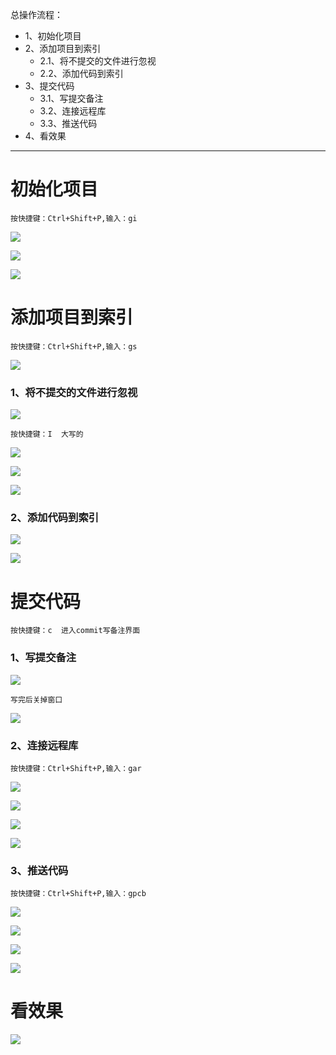 总操作流程：
- 1、初始化项目
- 2、添加项目到索引
    - 2.1、将不提交的文件进行忽视
    - 2.2、添加代码到索引
- 3、提交代码
    - 3.1、写提交备注
    - 3.2、连接远程库
    - 3.3、推送代码
- 4、看效果

***

# 初始化项目

`按快捷键：Ctrl+Shift+P,输入：gi`

![](image/3-1.png)

![](image/3-2.png)

![](image/3-3.png)

# 添加项目到索引

`按快捷键：Ctrl+Shift+P,输入：gs`

![](image/3-4.png)

### 1、将不提交的文件进行忽视

![](image/3-5.png)

`按快捷键：I  大写的`

![](image/3-6.png)

![](image/3-7.png)

![](image/3-8.png)

### 2、添加代码到索引

![](image/3-9.png)

![](image/3-10.png)

# 提交代码

`按快捷键：c  进入commit写备注界面
`
### 1、写提交备注

![](image/3-11.png)

`写完后关掉窗口`

![](image/3-12.png)

### 2、连接远程库

`按快捷键：Ctrl+Shift+P,输入：gar`

![](image/3-13.png)

![](image/3-14.png)

![](image/3-15.png)

![](image/3-16.png)

### 3、推送代码

`按快捷键：Ctrl+Shift+P,输入：gpcb`

![](image/3-17.png)

![](image/3-18.png)

![](image/3-19.png)

![](image/3-20.png)

# 看效果

![](image/3-21.png)